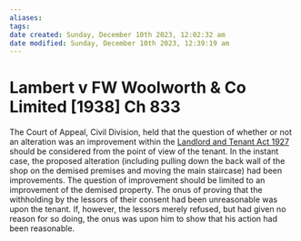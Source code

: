 ```yaml
---
aliases: 
tags: 
date created: Sunday, December 10th 2023, 12:02:32 am
date modified: Sunday, December 10th 2023, 12:39:19 am
---
```


# Lambert v FW Woolworth & Co Limited [1938] Ch 833

The Court of Appeal, Civil Division, held that the question of whether or not an alteration was an improvement within the [Landlord and Tenant Act 1927](https://www.lexisnexis.com/uk/legal/search/enhRunRemoteLink.do?linkInfo=F%23GB%23UK_LEG%23num%251927_36a_Title%25&A=0.7667133043592398&backKey=20_T483767037&service=citation&ersKey=23_T483766793&langcountry=GB) should be considered from the point of view of the tenant. In the instant case, the proposed alteration (including pulling down the back wall of the shop on the demised premises and moving the main staircase) had been improvements. The question of improvement should be limited to an improvement of the demised property. The onus of proving that the withholding by the lessors of their consent had been unreasonable was upon the tenant. If, however, the lessors merely refused, but had given no reason for so doing, the onus was upon him to show that his action had been reasonable.

